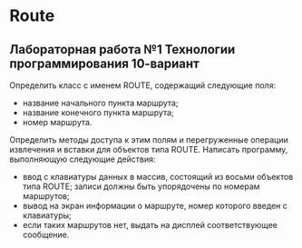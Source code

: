 # Route
## Лабораторная работа №1 Технологии программирования 10-вариант

Определить класс с именем ROUTE, содержащий следующие поля:
*	название начального пункта маршрута;
*	название конечного пункта маршрута;
*	номер маршрута.

Определить методы доступа к этим полям и перегруженные операции извлечения и вставки для объектов типа ROUTE.
Написать программу, выполняющую следующие действия:
*	ввод с клавиатуры данных в массив, состоящий из восьми объектов типа ROUTE; записи должны быть упорядочены по номерам маршрутов;
*	вывод на экран информации о маршруте, номер которого введен с клавиатуры;
*	если таких маршрутов нет, выдать на дисплей соответствующее сообщение.

